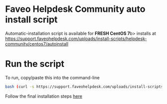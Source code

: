 # Faveo Helpdesk Community auto install script

Automatic-installation script is available for <b>FRESH CentOS 7</b>b> installs at
https://support.faveohelpdesk.com/uploads/install-scripts/helpdesk-community/centos7/autoinstall

# Run the script



To run, copy/paste this into the command-line
```sh
bash (curl -s https://support.faveohelpdesk.com/uploads/install-scripts/helpdesk-community/centos7/autoinstall)
```


Follow the final installation steps [here](https://support.faveohelpdesk.com/show/web-gui-installer)
